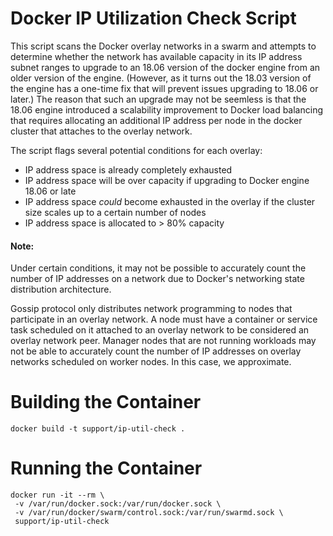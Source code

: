 Docker IP Utilization Check Script
==================================

This script scans the Docker overlay networks in a swarm and attempts to
determine whether the network has available capacity in its IP address
subnet ranges to upgrade to an 18.06 version of the docker engine from
an older version of the engine.  (However, as it turns out the 18.03
version of the engine has a one-time fix that will prevent issues
upgrading to 18.06 or later.)  The reason that such an upgrade may not
be seemless is that the 18.06 engine introduced a scalability
improvement to Docker load balancing that requires allocating an
additional IP address per node in the docker cluster that attaches to
the overlay network.

The script flags several potential conditions for each overlay:
  * IP address space is already completely exhausted
  * IP address space will be over capacity if upgrading to Docker engine
    18.06 or late
  * IP address space *could* become exhausted in the overlay if the
    cluster size scales up to a certain number of nodes
  * IP address space is allocated to > 80% capacity

####  Note: 
Under certain conditions, it may not be possible to accurately
count the number of IP addresses on a network due to Docker's
networking state distribution architecture.

Gossip protocol only distributes network programming to nodes that 
participate in an overlay network.  A node must have a container or 
service task scheduled on it attached to an overlay network to be 
considered an overlay network peer.  Manager nodes that are not running
workloads may not be able to accurately count the number of IP addresses
on overlay networks scheduled on worker nodes.  In this case, we approximate.

Building the Container
======================
```
docker build -t support/ip-util-check .
```

Running the Container
=====================
```
docker run -it --rm \
 -v /var/run/docker.sock:/var/run/docker.sock \
 -v /var/run/docker/swarm/control.sock:/var/run/swarmd.sock \
 support/ip-util-check
```
